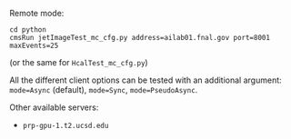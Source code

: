 Remote mode:
```
cd python
cmsRun jetImageTest_mc_cfg.py address=ailab01.fnal.gov port=8001 maxEvents=25
```
(or the same for `HcalTest_mc_cfg.py`)

All the different client options can be tested with an additional argument:
`mode=Async` (default), `mode=Sync`, `mode=PseudoAsync`.

Other available servers:
* `prp-gpu-1.t2.ucsd.edu`
